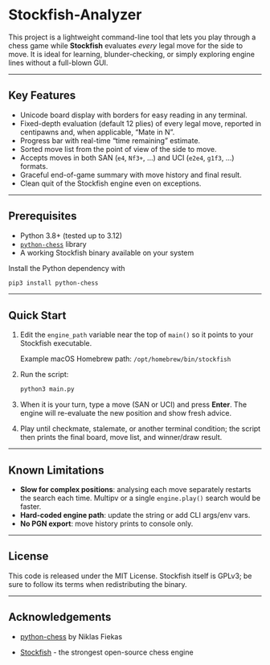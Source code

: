 # Stockfish-Analyzer

This project is a lightweight command-line tool that lets you play through a
chess game while **Stockfish** evaluates *every* legal move for the side to
move. It is ideal for learning, blunder-checking, or simply exploring engine
lines without a full-blown GUI.

---

## Key Features
- Unicode board display with borders for easy reading in any terminal.
- Fixed-depth evaluation (default 12 plies) of every legal move, reported in
  centipawns and, when applicable, “Mate in N”.
- Progress bar with real-time “time remaining” estimate.
- Sorted move list from the point of view of the side to move.
- Accepts moves in both SAN (`e4`, `Nf3+`, …) and UCI (`e2e4`, `g1f3`, …)
  formats.
- Graceful end-of-game summary with move history and final result.
- Clean quit of the Stockfish engine even on exceptions.

---

## Prerequisites
- Python 3.8+ (tested up to 3.12)
- [`python-chess`](https://pypi.org/project/python-chess/) library
- A working Stockfish binary available on your system

Install the Python dependency with
```bash
pip3 install python-chess
```

---

## Quick Start
1. Edit the `engine_path` variable near the top of `main()` so it points to
   your Stockfish executable.

   Example macOS Homebrew path: `/opt/homebrew/bin/stockfish`
2. Run the script:
   ```bash
   python3 main.py
   ```

3. When it is your turn, type a move (SAN or UCI) and press **Enter**. The
   engine will re-evaluate the new position and show fresh advice.

4. Play until checkmate, stalemate, or another terminal condition; the script
   then prints the final board, move list, and winner/draw result.

---

## Known Limitations
- **Slow for complex positions**: analysing each move separately restarts the
  search each time. Multipv or a single `engine.play()` search would be faster.
- **Hard-coded engine path**: update the string or add CLI args/env vars.
- **No PGN export**: move history prints to console only.

---

## License
This code is released under the MIT License. Stockfish itself is GPLv3; be sure
to follow its terms when redistributing the binary.

---

## Acknowledgements
- [python-chess](https://github.com/niklasf/python-chess) by Niklas Fiekas

- [Stockfish](https://stockfishchess.org/) - the strongest open-source chess
  engine
